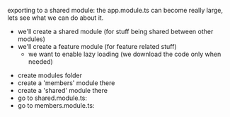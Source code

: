 exporting to a shared module:
the app.module.ts can become really large, lets see what we can do about it.

- we'll create a shared module (for stuff being shared between other modules)
- we'll create a feature module (for feature related stuff)
    * we want to enable lazy loading (we download the code only when needed)


* create modules folder
* create a 'members' module there
* create a 'shared' module there
* go to shared.module.ts:
* go to members.module.ts: